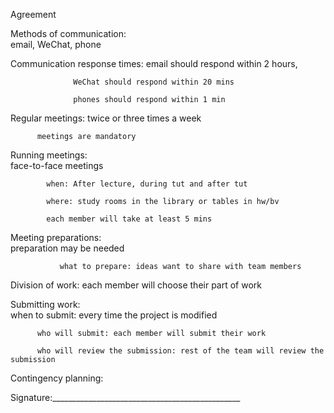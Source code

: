 Agreement

Methods of communication:  
				email, WeChat, phone

Communication response times: 
			      email should respond within 2 hours,
 			      
			      WeChat should respond within 20 mins
			      
			      phones should respond within 1 min

Regular meetings: 
		  twice or three times a week   	
       	          
		  meetings are mandatory

Running meetings: 	
			face-to-face meetings
			
			when: After lecture, during tut and after tut 
			
			where: study rooms in the library or tables in hw/bv
			
			each member will take at least 5 mins

Meeting preparations:  
		       preparation may be needed
		       
		       what to prepare: ideas want to share with team members 

Division of work: 
		       each member will choose their part of work

Submitting work:  
		  when to submit: every time the project is modified
		  
		  who will submit: each member will submit their work
		  
		  who will review the submission: rest of the team will review the submission

Contingency planning:  








Signature:_______________________________________________
